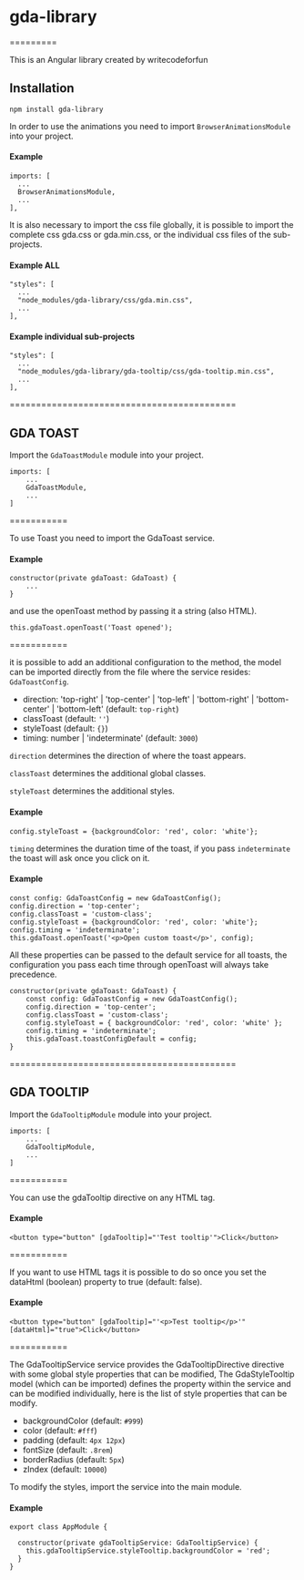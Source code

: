 # gda-library

=========

This is an Angular library created by writecodeforfun

## Installation 

`npm install gda-library`

In order to use the animations you need to import `BrowserAnimationsModule` into your project.

#### Example

```
imports: [
  ...
  BrowserAnimationsModule,
  ...
],
```

It is also necessary to import the css file globally, it is possible to import the complete css gda.css or gda.min.css, or the individual css files of the sub-projects.

#### Example ALL
```
"styles": [
  ...
  "node_modules/gda-library/css/gda.min.css",
  ...
],
```

#### Example individual sub-projects
```
"styles": [
  ...
  "node_modules/gda-library/gda-tooltip/css/gda-tooltip.min.css",
  ...
],
```

===========================================

## GDA TOAST

Import the `GdaToastModule` module into your project.

```
imports: [
    ...
    GdaToastModule,
    ...
]
```

===========

To use Toast you need to import the GdaToast service.

#### Example

```
constructor(private gdaToast: GdaToast) { 
    ...
}
```

and use the openToast method by passing it a string (also HTML).

```
this.gdaToast.openToast('Toast opened');
```

===========

it is possible to add an additional configuration to the method, the model can be imported directly from the file where the service resides: `GdaToastConfig`.

- direction: 'top-right' | 'top-center' | 'top-left' | 'bottom-right' | 'bottom-center' | 'bottom-left' (default: `top-right`)
- classToast (default: `''`)
- styleToast (default: `{}`)
- timing: number | 'indeterminate' (default: `3000`)

`direction` determines the direction of where the toast appears.

`classToast` determines the additional global classes.

`styleToast` determines the additional styles.

#### Example

```
config.styleToast = {backgroundColor: 'red', color: 'white'};
```

`timing` determines the duration time of the toast, if you pass `indeterminate` the toast will ask once you click on it.

#### Example

```
const config: GdaToastConfig = new GdaToastConfig();
config.direction = 'top-center';
config.classToast = 'custom-class';
config.styleToast = {backgroundColor: 'red', color: 'white'};
config.timing = 'indeterminate';
this.gdaToast.openToast('<p>Open custom toast</p>', config);
```

All these properties can be passed to the default service for all toasts, the configuration you pass each time through openToast will always take precedence.

```
constructor(private gdaToast: GdaToast) { 
    const config: GdaToastConfig = new GdaToastConfig();
    config.direction = 'top-center';
    config.classToast = 'custom-class';
    config.styleToast = { backgroundColor: 'red', color: 'white' };
    config.timing = 'indeterminate';
    this.gdaToast.toastConfigDefault = config;
}
```

===========================================

## GDA TOOLTIP

Import the `GdaTooltipModule` module into your project.

```
imports: [
    ...
    GdaTooltipModule,
    ...
]
```

===========

You can use the gdaTooltip directive on any HTML tag.

#### Example

```
<button type="button" [gdaTooltip]="'Test tooltip'">Click</button>
```

===========

If you want to use HTML tags it is possible to do so once you set the dataHtml (boolean) property to true (default: false).

#### Example
```
<button type="button" [gdaTooltip]="'<p>Test tooltip</p>'" [dataHtml]="true">Click</button>
```

===========

The GdaTooltipService service provides the GdaTooltipDirective directive with some global style properties that can be modified, The GdaStyleTooltip model (which can be imported) defines the property within the service and can be modified individually, here is the list of style properties that can be modify.

- backgroundColor (default: `#999`)
- color (default: `#fff`)
- padding (default: `4px 12px`)
- fontSize (default: `.8rem`)
- borderRadius (default: `5px`)
- zIndex (default: `10000`)

To modify the styles, import the service into the main module.

#### Example

```
export class AppModule { 

  constructor(private gdaTooltipService: GdaTooltipService) {
    this.gdaTooltipService.styleTooltip.backgroundColor = 'red';
  }
}
```

